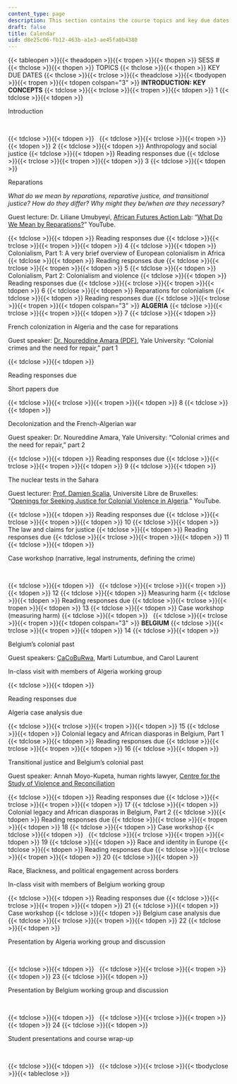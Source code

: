 ```yaml
---
content_type: page
description: This section contains the course topics and key due dates
draft: false
title: Calendar
uid: d8e25c06-fb12-463b-a1e3-ae45fa0b4380
---
```

{{< tableopen >}}{{< theadopen >}}{{< tropen >}}{{< thopen >}}
SESS #
{{< thclose >}}{{< thopen >}}
TOPICS
{{< thclose >}}{{< thopen >}}
KEY DUE DATES
{{< thclose >}}{{< trclose >}}{{< theadclose >}}{{< tbodyopen >}}{{< tropen >}}{{< tdopen colspan="3" >}}
**INTRODUCTION: KEY CONCEPTS**
{{< tdclose >}}{{< trclose >}}{{< tropen >}}{{< tdopen >}}
1
{{< tdclose >}}{{< tdopen >}}

Introduction

 

{{< tdclose >}}{{< tdopen >}}
 
{{< tdclose >}}{{< trclose >}}{{< tropen >}}{{< tdopen >}}
2
{{< tdclose >}}{{< tdopen >}}
Anthropology and social justice
{{< tdclose >}}{{< tdopen >}}
Reading responses due
{{< tdclose >}}{{< trclose >}}{{< tropen >}}{{< tdopen >}}
3
{{< tdclose >}}{{< tdopen >}}

Reparations

*What do we mean by reparations, reparative justice, and transitional justice? How do they differ? Why might they be/when are they necessary?*

Guest lecture: Dr. Liliane Umubyeyi, [African Futures Action Lab](https://africanfutures.mit.edu/): “[What Do We Mean by Reparations?](https://www.youtube.com/watch?v=2feI17qlPOQ)” YouTube.

{{< tdclose >}}{{< tdopen >}}
Reading responses due
{{< tdclose >}}{{< trclose >}}{{< tropen >}}{{< tdopen >}}
4
{{< tdclose >}}{{< tdopen >}}
Colonialism, Part 1: A very brief overview of European colonialism in Africa
{{< tdclose >}}{{< tdopen >}}
Reading responses due
{{< tdclose >}}{{< trclose >}}{{< tropen >}}{{< tdopen >}}
5
{{< tdclose >}}{{< tdopen >}}
Colonialism, Part 2: Colonialism and violence
{{< tdclose >}}{{< tdopen >}}
Reading responses due
{{< tdclose >}}{{< trclose >}}{{< tropen >}}{{< tdopen >}}
6
{{< tdclose >}}{{< tdopen >}}
Reparations for colonialism
{{< tdclose >}}{{< tdopen >}}
Reading responses due
{{< tdclose >}}{{< trclose >}}{{< tropen >}}{{< tdopen colspan="3" >}}
**ALGERIA**
{{< tdclose >}}{{< trclose >}}{{< tropen >}}{{< tdopen >}}
7
{{< tdclose >}}{{< tdopen >}}

French colonization in Algeria and the case for reparations

Guest speaker: [Dr. Noureddine Amara (PDF)](https://law.yale.edu/sites/default/files/area/center/kamel/amara_bio.pdf), Yale University: “Colonial crimes and the need for repair,” part 1

{{< tdclose >}}{{< tdopen >}}

Reading responses due

Short papers due

{{< tdclose >}}{{< trclose >}}{{< tropen >}}{{< tdopen >}}
8
{{< tdclose >}}{{< tdopen >}}

Decolonization and the French-Algerian war

Guest speaker: Dr. Noureddine Amara, Yale University: “Colonial crimes and the need for repair,” part 2

{{< tdclose >}}{{< tdopen >}}
Reading responses due
{{< tdclose >}}{{< trclose >}}{{< tropen >}}{{< tdopen >}}
9
{{< tdclose >}}{{< tdopen >}}

The nuclear tests in the Sahara

Guest lecturer: [Prof. Damien Scalia](https://www.geneva-academy.ch/masters/master-in-transitional-justice/faculty/profile/245-damien-scalia), Université Libre de Bruxelles: “[Openings for Seeking Justice for Colonial Violence in Algeria](https://www.youtube.com/watch?v=2LbzSIwFtXw&t=1s).” YouTube.

{{< tdclose >}}{{< tdopen >}}
Reading responses due
{{< tdclose >}}{{< trclose >}}{{< tropen >}}{{< tdopen >}}
10
{{< tdclose >}}{{< tdopen >}}
The law and claims for justice
{{< tdclose >}}{{< tdopen >}}
Reading responses due
{{< tdclose >}}{{< trclose >}}{{< tropen >}}{{< tdopen >}}
11
{{< tdclose >}}{{< tdopen >}}

Case workshop (narrative, legal instruments, defining the crime)

 

{{< tdclose >}}{{< tdopen >}}
 
{{< tdclose >}}{{< trclose >}}{{< tropen >}}{{< tdopen >}}
12
{{< tdclose >}}{{< tdopen >}}
Measuring harm
{{< tdclose >}}{{< tdopen >}}
Reading responses due
{{< tdclose >}}{{< trclose >}}{{< tropen >}}{{< tdopen >}}
13
{{< tdclose >}}{{< tdopen >}}
Case workshop (measuring harm)
{{< tdclose >}}{{< tdopen >}}
 
{{< tdclose >}}{{< trclose >}}{{< tropen >}}{{< tdopen colspan="3" >}}
**BELGIUM**
{{< tdclose >}}{{< trclose >}}{{< tropen >}}{{< tdopen >}}
14
{{< tdclose >}}{{< tdopen >}}

Belgium’s colonial past

Guest speakers: [CaCoBuRwa](https://culanth.org/authors/cacoburwa), Marti Lutumbue, and Carol Laurent

In-class visit with members of Algeria working group

{{< tdclose >}}{{< tdopen >}}

Reading responses due

Algeria case analysis due

{{< tdclose >}}{{< trclose >}}{{< tropen >}}{{< tdopen >}}
15
{{< tdclose >}}{{< tdopen >}}
Colonial legacy and African diasporas in Belgium, Part 1
{{< tdclose >}}{{< tdopen >}}
Reading responses due
{{< tdclose >}}{{< trclose >}}{{< tropen >}}{{< tdopen >}}
16
{{< tdclose >}}{{< tdopen >}}

Transitional justice and Belgium’s colonial past

Guest speaker: Annah Moyo-Kupeta, human rights lawyer, [Centre for the Study of Violence and Reconciliation](https://www.csvr.org.za/)

{{< tdclose >}}{{< tdopen >}}
Reading responses due
{{< tdclose >}}{{< trclose >}}{{< tropen >}}{{< tdopen >}}
17
{{< tdclose >}}{{< tdopen >}}
Colonial legacy and African diasporas in Belgium, Part 2
{{< tdclose >}}{{< tdopen >}}
Reading responses due
{{< tdclose >}}{{< trclose >}}{{< tropen >}}{{< tdopen >}}
18
{{< tdclose >}}{{< tdopen >}}
Case workshop
{{< tdclose >}}{{< tdopen >}}
 
{{< tdclose >}}{{< trclose >}}{{< tropen >}}{{< tdopen >}}
19
{{< tdclose >}}{{< tdopen >}}
Race and identity in Europe
{{< tdclose >}}{{< tdopen >}}
Reading responses due
{{< tdclose >}}{{< trclose >}}{{< tropen >}}{{< tdopen >}}
20
{{< tdclose >}}{{< tdopen >}}

Race, Blackness, and political engagement across borders

In-class visit with members of Belgium working group

{{< tdclose >}}{{< tdopen >}}
Reading responses due
{{< tdclose >}}{{< trclose >}}{{< tropen >}}{{< tdopen >}}
21
{{< tdclose >}}{{< tdopen >}}
Case workshop
{{< tdclose >}}{{< tdopen >}}
Belgium case analysis due
{{< tdclose >}}{{< trclose >}}{{< tropen >}}{{< tdopen >}}
22
{{< tdclose >}}{{< tdopen >}}

Presentation by Algeria working group and discussion

 

{{< tdclose >}}{{< tdopen >}}
 
{{< tdclose >}}{{< trclose >}}{{< tropen >}}{{< tdopen >}}
23
{{< tdclose >}}{{< tdopen >}}

Presentation by Belgium working group and discussion

 

{{< tdclose >}}{{< tdopen >}}
 
{{< tdclose >}}{{< trclose >}}{{< tropen >}}{{< tdopen >}}
24
{{< tdclose >}}{{< tdopen >}}

Student presentations and course wrap-up

 

{{< tdclose >}}{{< tdopen >}}
 
{{< tdclose >}}{{< trclose >}}{{< tbodyclose >}}{{< tableclose >}}